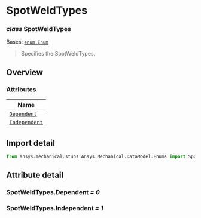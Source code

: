 # SpotWeldTypes

<a id="SpotWeldTypes"></a>

### *class* SpotWeldTypes

Bases: [`enum.Enum`](https://docs.python.org/3/library/enum.html#enum.Enum)

> Specifies the SpotWeldTypes.

> <!-- !! processed by numpydoc !! -->

<a id="overview"></a>

## Overview

### Attributes

| Name |
| --------------------------------------------- |
| [`Dependent`](#SpotWeldTypes.Dependent) |
| [`Independent`](#SpotWeldTypes.Independent) |

<a id="import-detail"></a>

## Import detail

```python
from ansys.mechanical.stubs.Ansys.Mechanical.DataModel.Enums import SpotWeldTypes
```

<a id="attribute-detail"></a>

## Attribute detail

<a id="SpotWeldTypes.Dependent"></a>

### SpotWeldTypes.Dependent *= 0*

<a id="SpotWeldTypes.Independent"></a>

### SpotWeldTypes.Independent *= 1*
